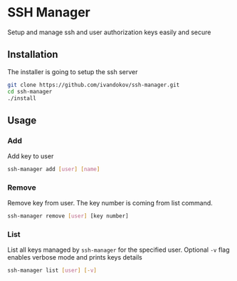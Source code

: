# SSH Manager
Setup and manage ssh and user authorization keys easily and secure

## Installation
The installer is going to setup the ssh server
```bash
git clone https://github.com/ivandokov/ssh-manager.git
cd ssh-manager
./install
```

## Usage

### Add
Add key to user 
```bash
ssh-manager add [user] [name]
```

### Remove
Remove key from user. The key number is coming from list command.
```bash
ssh-manager remove [user] [key number]
```

### List
List all keys managed by `ssh-manager` for the specified user. Optional `-v` flag enables verbose mode and prints keys details
```bash
ssh-manager list [user] [-v]
```
